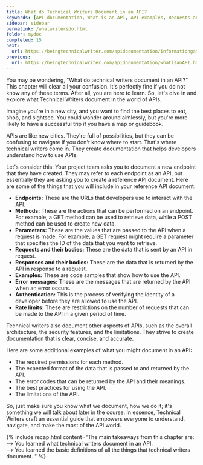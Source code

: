 ```yaml
---
title: What do Technical Writers Document in an API?
keywords: [API documentation, What is an API, API examples, Requests and Responses, Types of APIs, Importance of APIs, Digital connectivity, Tech world, Online interactions, Digital communication, Tech lingo, Software connectors, Program interactions, Digital convenience, API, application programming interface, documentation, requests, responses, REST API, social media, weather apps, online shopping, introduction to APIs, learn about APIs, how APIs work, examples of APIs, API tutorial, API best practices, API design]
sidebar: sidebar
permalink: /whatwritersdo.html
folder: mydoc
completed: 15
next:
  url: https://beingtechnicalwriter.com/apidocumentation/informationgathering.html
previous:
  url: https://beingtechnicalwriter.com/apidocumentation/whatisanAPI.html
---
```


You may be wondering, "What do technical writers document in an API?" This chapter will clear all your confusion. It's perfectly fine if you do not know any of these terms. After all, you are here to learn. So, let's dive in and explore what Technical Writers document in the world of APIs.

Imagine you're in a new city, and you want to find the best places to eat, shop, and sightsee. You could wander around aimlessly, but you're more likely to have a successful trip if you have a map or guidebook.

APIs are like new cities. They're full of possibilities, but they can be confusing to navigate if you don't know where to start. That's where technical writers come in. They create documentation that helps developers understand how to use APIs.

  <script async src="https://pagead2.googlesyndication.com/pagead/js/adsbygoogle.js?client=ca-pub-7149683584202371"
      crossorigin="anonymous"></script>
  <!-- AddTitleOne -->
  <ins class="adsbygoogle"
      style="display:block"
      data-ad-client="ca-pub-7149683584202371"
      data-ad-slot="7422872052"
      data-ad-format="auto"
      data-full-width-responsive="true"></ins>
  <script>
      (adsbygoogle = window.adsbygoogle || []).push({});
  </script>

Let's consider this: Your project team asks you to document a new endpoint that they have created. They may refer to each endpoint as an API, but essentially they are asking you to create a reference API document. Here are some of the things that you will include in your reference API document:

* **Endpoints:** These are the URLs that developers use to interact with the API.
* **Methods:** These are the actions that can be performed on an endpoint. For example, a GET method can be used to retrieve data, while a POST method can be used to create new data.
* **Parameters:** These are the values that are passed to the API when a request is made. For example, a GET request might require a parameter that specifies the ID of the data that you want to retrieve.
* **Requests and their bodies:** These are the data that is sent by an API in request.
* **Responses and their bodies:** These are the data that is returned by the API in response to a request.
* **Examples:** These are code samples that show how to use the API.
* **Error messages:** These are the messages that are returned by the API when an error occurs.
* **Authentication:** This is the process of verifying the identity of a developer before they are allowed to use the API.
* **Rate limits:** These are restrictions on the number of requests that can be made to the API in a given period of time.

Technical writers also document other aspects of APIs, such as the overall architecture, the security features, and the limitations. They strive to create documentation that is clear, concise, and accurate.

Here are some additional examples of what you might document in an API:

* The required permissions for each method.
* The expected format of the data that is passed to and returned by the API.
* The error codes that can be returned by the API and their meanings.
* The best practices for using the API.
* The limitations of the API.

So, just make sure you know what we document, how we do it; it's something we will talk about later in the course. In essence, Technical Writers craft an essential guide that empowers everyone to understand, navigate, and make the most of the API world.

{% include recap.html content="The main takeaways from this chapter are:
<br>
--> You learned what technical writers document in an API.
<br>
--> You learned the basic definitions of all the things that technical writers document.
" %}